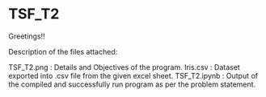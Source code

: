 # TSF_T2

Greetings!!

Description of the files attached:

TSF_T2.png : Details and Objectives of the program.
Iris.csv : Dataset exported into .csv file from the given excel sheet.
TSF_T2.ipynb : Output of the compiled and successfully run program as per the problem statement.
